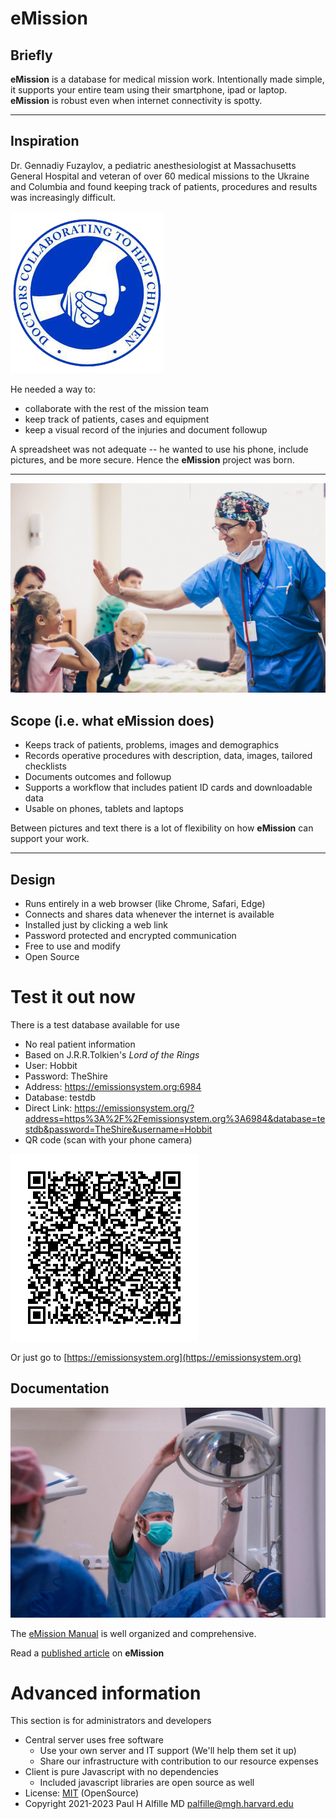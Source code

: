 # eMission

## Briefly
**eMission** is a database for medical mission work. Intentionally made simple, it supports your entire team using their smartphone, ipad or laptop. **eMission** is robust even when internet connectivity is spotty.

----------------------

## Inspiration
Dr. Gennadiy Fuzaylov, a pediatric anesthesiologist at Massachusetts General Hospital and veteran of over 60 medical missions to the Ukraine and  Columbia and found keeping track of patients, procedures and results was increasingly difficult. 

![[Doctors Collaborating To Help Children](https://dctohc.org/)](src/images/dctohc_logo.png)

He needed a way to:

* collaborate with the rest of the mission team
* keep track of patients, cases and equipment
* keep a visual record of the injuries and document followup


A spreadsheet was not adequate -- he wanted to use his phone, include pictures, and be more secure. Hence the **eMission** project was born.

------------------------------
![](src/images/gman.jpg)

## Scope (i.e. what eMission does)

- Keeps track of patients, problems, images and demographics
- Records operative procedures with description, data, images, tailored checklists
- Documents outcomes and followup
- Supports a workflow that includes patient ID cards and downloadable data
- Usable on phones, tablets and laptops

Between pictures and text there is a lot of flexibility on how **eMission** can support your work.

----------------

## Design
* Runs entirely in a web browser (like Chrome, Safari, Edge)
* Connects and shares data whenever the internet is available
* Installed just by clicking a web link
* Password protected and encrypted communication
* Free to use and modify
* Open Source

# Test it out now

There is a test database available for use

* No real patient information
* Based on J.R.R.Tolkien's *Lord of the Rings*
* User: Hobbit
* Password: TheShire
* Address: https://emissionsystem.org:6984
* Database: testdb
* Direct Link: https://emissionsystem.org/?address=https%3A%2F%2Femissionsystem.org%3A6984&database=testdb&password=TheShire&username=Hobbit
* QR code (scan with your phone camera)

![](src/images/QR.png)

Or just go to [https://emissionsystem.org](https://emissionsystem.org)

## Documentation

![](src/images/bean.jpg)


The [eMission Manual](https://emissionsystem.org/book/index.html) is well organized and comprehensive.

Read a [published article](src/images/s44250-023-00035-9.pdf) on **eMission**

# Advanced information 

This section is for administrators and developers

  * Central server uses free software
    * Use your own server and IT support (We'll help them set it up)
    * Share our infrastructure with contribution to our resource expenses
  * Client is pure Javascript with no dependencies
    * Included javascript libraries are open source as well
* License: [MIT](https://mit-license.org) (OpenSource)
*  Copyright 2021-2023 Paul H Alfille MD palfille@mgh.harvard.edu
